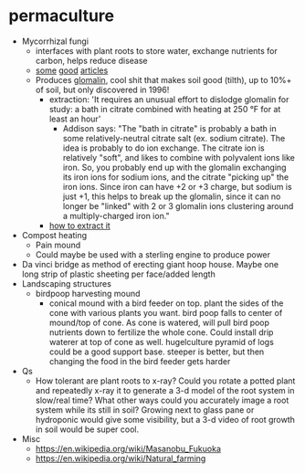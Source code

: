 # permaculture

- Mycorrhizal fungi
  - interfaces with plant roots to store water, exchange nutrients for carbon, helps reduce disease
  - [some](http://www.the-compost-gardener.com/mycorrhizal-fungi.html) [good](http://www.the-compost-gardener.com/-does-mushroom-compost-serve-the-same-function-as-mycorrhizae-.html) [articles](http://www.the-compost-gardener.com/plant-fungi.html)
  - Produces [glomalin](https://en.wikipedia.org/wiki/Glomalin), cool shit that makes soil good (tilth), up to 10%+ of soil, but only discovered in 1996!
    - extraction: 'It requires an unusual effort to dislodge glomalin for study: a bath in citrate combined with heating at 250 °F for at least an hour'
      - Addison says: "The "bath in citrate" is probably a bath in some relatively-neutral citrate salt (ex. sodium citrate). The idea is probably to do ion exchange. The citrate ion is relatively "soft", and likes to combine with polyvalent ions like iron. So, you probably end up with the glomalin exchanging its iron ions for sodium ions, and the citrate "picking up" the iron ions. Since iron can have +2 or +3 charge, but sodium is just +1, this helps to break up the glomalin, since it can no longer be "linked" with 2 or 3 glomalin ions clustering around a multiply-charged iron ion."  
    - [how to extract it](https://webcache.googleusercontent.com/search?q=cache:SI-kkhctlU4J:https://www.researchgate.net/file.PostFileLoader.html%3Fid%3D5811ba9a615e270fe63d4b25%26assetKey%3DAS%253A421718318686210%25401477556890768+&cd=5&hl=en&ct=clnk&gl=us)
- Compost heating
  - Pain mound
  - Could maybe be used with a sterling engine to produce power
- Da vinci bridge as method of erecting giant hoop house.  Maybe one long strip of plastic sheeting per face/added length
- Landscaping structures
  - birdpoop harvesting mound 
    - conical mound with a bird feeder on top.  plant the sides of the cone with various plants you want.  bird poop falls to center of mound/top of cone.  As cone is watered, will pull bird poop nutrients down to fertilize the whole cone.  Could install drip waterer at top of cone as well. hugelculture pyramid of logs could be a good support base. steeper is better, but then changing the food in the bird feeder gets harder
- Qs
  - How tolerant are plant roots to x-ray?  Could you rotate a potted plant and repeatedly x-ray it to generate a 3-d model of the root system in slow/real time?  What other ways could you accurately image a root system while its still in soil?  Growing next to glass pane or hydroponic would give some visibility, but a 3-d video of root growth in soil would be super cool.
- Misc
  - https://en.wikipedia.org/wiki/Masanobu_Fukuoka
  - https://en.wikipedia.org/wiki/Natural_farming
